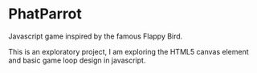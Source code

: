 PhatParrot
==========

Javascript game inspired by the famous Flappy Bird.

This is an exploratory project, I am exploring the HTML5 canvas element and basic game loop design in javascript.
